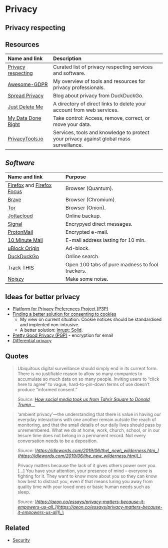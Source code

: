 # Privacy

## Privacy respecting

## Resources

| Name and link | Description |
| :--- | :--- |
| [Privacy respecting](https://github.com/nikitavoloboev/privacy-respecting#readme) | Curated list of privacy respecting services and software. |
| [Awesome-GDPR](https://github.com/bakke92/awesome-gdpr) | My overview of tools and resources for privacy professionals. |
| [Spread Privacy](https://spreadprivacy.com/) | Blog about privacy from DuckDuckGo. |
| [Just Delete Me](https://backgroundchecks.org/justdeleteme/) | A directory of direct links to delete your account from web services. |
| [My Data Done Right](https://www.mydatadoneright.eu/) | Take control: Access, remove, correct, or move your data. |
| [PrivacyTools.io](https://www.privacytools.io/) | Services, tools and knowledge to protect your privacy against global mass surveillance. |

## _Software_

| Name and link | Purpose |
| :--- | :--- |
| [Firefox](https://firefox.com/) and [Firefox Focus](https://www.mozilla.org/en-US/firefox/mobile/) | Browser \(Quantum\). |
| [Brave](https://brave.com/) | Browser \(Chromium\). |
| [Tor](https://www.torproject.org/) | Browser \(Onion\). |
| [Jottacloud](https://www.jottacloud.com/) | Online backup. |
| [Signal](https://www.signal.org/) | Encrypyed direct messages. |
| [ProtonMail](https://protonmail.com/) | Encrypted e-mail. |
| [10 Minute Mail](https://10minutemail.net/) | E-mail address lasting for 10 min. |
| [uBlock Origin](https://addons.mozilla.org/en-US/firefox/addon/ublock-origin/?src=search) | Ad-block. |
| [DuckDuckGo](https://duck.com) | Online search. |
| [Track THIS](https://trackthis.link/) | Open 100 tabs of pure madness to fool trackers. |
| [Noiszy](https://noiszy.com/) | Make some noise. |

## Ideas for better privacy

* [Platform for Privacy Preferences Project \(P3P\)](https://en.wikipedia.org/wiki/P3P)
* [Finding a better solution for consenting to cookies](https://www.troyhunt.com/these-cookie-warning-shenanigans-have-got-to-stop/)
  * My view on current situation: Cookie notices should be standardised and implented non-intrusive.
  * A better solution: [Inrupt: Solid](https://inrupt.com/).
* [Pretty Good Privacy \(PGP\)](https://www.openpgp.org/) - encryption for email
* [Differential privacy](https://en.wikipedia.org/wiki/Differential_privacy)

## Quotes

> Ubiquitous digital surveillance should simply end in its current form. There is no justifiable reason to allow so many companies to accumulate so much data on so many people. Inviting users to “click here to agree” to vague, hard-to-pin-down terms of use doesn’t produce “informed consent.”
>
> _Source:_ [_How social media took us from Tahrir Square to Donald Trump_](https://www.technologyreview.com/s/611806/how-social-media-took-us-from-tahrir-square-to-donald-trump/)\_\_

> ‘ambient privacy’—the understanding that there is value in having our everyday interactions with one another remain outside the reach of monitoring, and that the small details of our daily lives should pass by unremembered. What we do at home, work, church, school, or in our leisure time does not belong in a permanent record. Not every conversation needs to be a deposition.
>
> _Source:_ [_https://idlewords.com/2019/06/the\_new\_wilderness.htm_](https://idlewords.com/2019/06/the_new_wilderness.htm)\_\_
>
> Privacy matters because the lack of it gives others power over you. \[...\] You have your attention, your presence of mind – everyone is fighting for it. They want to know more about you so they can know how best to distract you, even if that means luring you away from quality time with your loved ones or basic human needs such as sleep.
>
> _Source:_ [_https://aeon.co/essays/privacy-matters-because-it-empowers-us-all_](https://aeon.co/essays/privacy-matters-because-it-empowers-us-all)\_\_

## Related

* [Security](../security.md)



